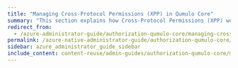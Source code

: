 ```yaml
---
title: "Managing Cross-Protocol Permissions (XPP) in Qumulo Core"
summary: "This section explains how Cross-Protocol Permissions (XPP) work in Qumulo Core and how to enable, disable, and check the status of XPP by using the <code>qq</code> CLI."
redirect_from:
  - /azure-administrator-guide/authorization-qumulo-core/managing-cross-protocol-permissions-xpp.html
permalink: /azure-native-administrator-guide/authorization-qumulo-core/managing-cross-protocol-permissions-xpp.html
sidebar: azure_administrator_guide_sidebar
include_content: content-reuse/admin-guides/authorization-qumulo-core/managing-cross-protocol-permissions-xpp.md
---
```



